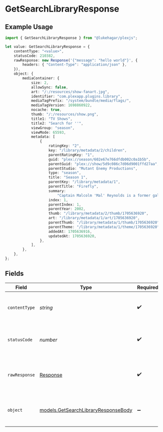 # GetSearchLibraryResponse

## Example Usage

```typescript
import { GetSearchLibraryResponse } from "@lukehagar/plexjs";

let value: GetSearchLibraryResponse = {
    contentType: "<value>",
    statusCode: 210382,
    rawResponse: new Response('{"message": "hello world"}', {
        headers: { "Content-Type": "application/json" },
    }),
    object: {
        mediaContainer: {
            size: 2,
            allowSync: false,
            art: "/:/resources/show-fanart.jpg",
            identifier: "com.plexapp.plugins.library",
            mediaTagPrefix: "/system/bundle/media/flags/",
            mediaTagVersion: 1698860922,
            nocache: true,
            thumb: "/:/resources/show.png",
            title1: "TV Shows",
            title2: "Search for ''",
            viewGroup: "season",
            viewMode: 65593,
            metadata: [
                {
                    ratingKey: "2",
                    key: "/library/metadata/2/children",
                    parentRatingKey: "1",
                    guid: "plex://season/602e67e766dfdb002c0a1b5b",
                    parentGuid: "plex://show/5d9c086c7d06d9001ffd27aa",
                    parentStudio: "Mutant Enemy Productions",
                    type: "season",
                    title: "Season 1",
                    parentKey: "/library/metadata/1",
                    parentTitle: "Firefly",
                    summary:
                        "Captain Malcolm 'Mal' Reynolds is a former galactic war veteran who is the captain of the transport ship \"Serenity\". Mal and his crew, ensign Zoe Alleyne Washburne; Zoe's husband, pilot Hoban 'Wash' Washburne; muscular mercenary Jayne Cobb; young mechanic Kaylee Frye; former Alliance medical officer Simon Tam; his disturbed teenage sister River (both on the run from the interplanetary government \"The Alliance\"); the beautiful courtesan Inara Serra; and preacher Shepherd Book do any jobs, legal or illegal, they can find as the Serenity crew travels across the outskirts of outer space.",
                    index: 1,
                    parentIndex: 1,
                    parentYear: 2002,
                    thumb: "/library/metadata/2/thumb/1705636920",
                    art: "/library/metadata/1/art/1705636920",
                    parentThumb: "/library/metadata/1/thumb/1705636920",
                    parentTheme: "/library/metadata/1/theme/1705636920",
                    addedAt: 1705636916,
                    updatedAt: 1705636920,
                },
            ],
        },
    },
};
```

## Fields

| Field                                                                            | Type                                                                             | Required                                                                         | Description                                                                      |
| -------------------------------------------------------------------------------- | -------------------------------------------------------------------------------- | -------------------------------------------------------------------------------- | -------------------------------------------------------------------------------- |
| `contentType`                                                                    | *string*                                                                         | :heavy_check_mark:                                                               | HTTP response content type for this operation                                    |
| `statusCode`                                                                     | *number*                                                                         | :heavy_check_mark:                                                               | HTTP response status code for this operation                                     |
| `rawResponse`                                                                    | [Response](https://developer.mozilla.org/en-US/docs/Web/API/Response)            | :heavy_check_mark:                                                               | Raw HTTP response; suitable for custom response parsing                          |
| `object`                                                                         | [models.GetSearchLibraryResponseBody](../models/getsearchlibraryresponsebody.md) | :heavy_minus_sign:                                                               | The contents of the library by section and type                                  |